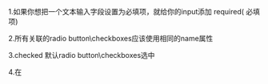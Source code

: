 1.如果你想把一个文本输入字段设置为必填项，就给你的input添加 required( 必填项)

2.所有关联的radio button\checkboxes应该使用相同的name属性

3.checked 默认radio button\checkboxes选中

4.在<style>部分中的class声明的顺序非常重要，第二个声明总是比第一个具有优先权。而在HTML中class如何排序是无所谓的

5.rgb（red-green-blue 红-绿-蓝）

6.Bootstrap 属性 well ——> 为设定的列创造出一种视觉上的深度感

7.$ ——> 美元符号 ——> bling

8.function chaining ——>方法链

单例模式

协同程序：拥有独立的堆栈，独立的局部变量，独立的指令指针，同时又与其他协同程序共享安全变量和其他大部分东西

简单模式

完全模式

垃圾收集器

死对象

字符串、表，用户数据、函数、线程、内部结构

物理引擎：通过为刚性物体赋予真实的物理属性的方式来计算运动、旋转和碰撞反应

迭代器（iterator） 是一种对象，它能够用来遍历标准模板库中的部分或全部元素，每个迭代器对象代表容器中的确定的地址

内部变量 前面加_  例如  _send _

内部方法 后面加_  例如  send_()	

C++

静态类型的

编译式的

通用的

大小写敏感的

不规则的编程语言

支持 过程化编程、面向对象编程和泛型编程

面向对象开发的四大特性

封装

抽象

继承

多态
标准库 ANSI标准

指针

每个变量都有一个内存位置

SSL／TLS 用于承载http通信过程确保安全性

SSL - Secure Socket Layer 安全套接层 ，由网景公司设计的一种协议

TLS - Transport Layer Security 传输层安全，由IETF在SSL3.0基础上设计的一种协议

Protobuf ：一种轻便高效的结构化数据存储格式，平台无关、语言无关、可扩展，可用于通讯协议和数据存储等领域

三次握手 四次握手



ref----让参数按照引用传递，必须先初始化，属性不是变量，不能作为ref参数传递 

out----方法返回多个值，在方法返回前赋值 世界坐标 相对坐标 

IOS APP启动图尺寸

1125x2436，1242x2208，750x1334，640x960，640x1136